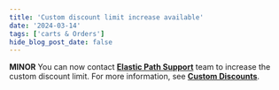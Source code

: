 ```yaml
---
title: 'Custom discount limit increase available'
date: '2024-03-14'
tags: ['carts & Orders']
hide_blog_post_date: false
---
```

**MINOR** You can now contact **[Elastic Path Support](https://support.elasticpath.com/hc/en-us)** team to increase the custom discount limit. For more information, see **[Custom Discounts](https://elasticpath.dev/docs/commerce-cloud/carts/custom-discounts/overview)**.